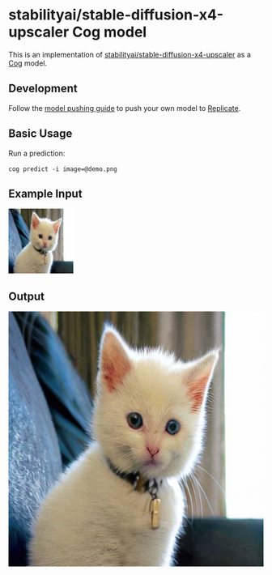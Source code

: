 # stabilityai/stable-diffusion-x4-upscaler Cog model

This is an implementation of [stabilityai/stable-diffusion-x4-upscaler](https://huggingface.co/stabilityai/stable-diffusion-x4-upscaler) as a [Cog](https://github.com/replicate/cog) model.

## Development

Follow the [model pushing guide](https://replicate.com/docs/guides/push-a-model) to push your own model to [Replicate](https://replicate.com).

## Basic Usage

Run a prediction:

    cog predict -i image=@demo.png


## Example Input

![alt text](cat.png)

## Output

![alt text](output.png)
